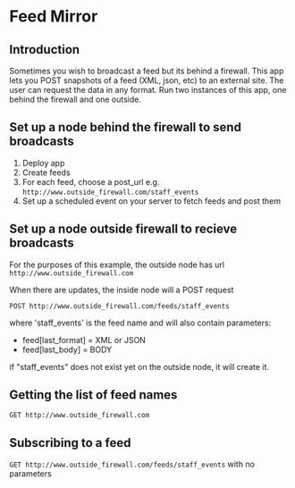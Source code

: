 # Feed Mirror
## Introduction
Sometimes you wish to broadcast a feed but its behind a firewall. This app lets you POST snapshots of a feed (XML, json, etc) to an external site. The user can request the data in any format. Run two instances of this app, one behind the firewall and one outside.

## Set up a node behind the firewall to send broadcasts
1. Deploy app
2. Create feeds
3. For each feed, choose a post_url e.g. ```http://www.outside_firewall.com/staff_events``` 
4. Set up a scheduled event on your server to fetch feeds and post them

## Set up a node outside firewall to recieve broadcasts
For the purposes of this example, the outside node has url ```http://www.outside_firewall.com```

When there are updates, the inside node will a POST request
```
POST http://www.outside_firewall.com/feeds/staff_events
```
where 'staff_events' is the feed name and will also contain parameters:

- feed[last_format] = XML or JSON
- feed[last_body] = BODY

if "staff_events" does not exist yet on the outside node, it will create it.

## Getting the list of feed names
```GET http://www.outside_firewall.com```

## Subscribing to a feed
```GET http://www.outside_firewall.com/feeds/staff_events```
with no parameters